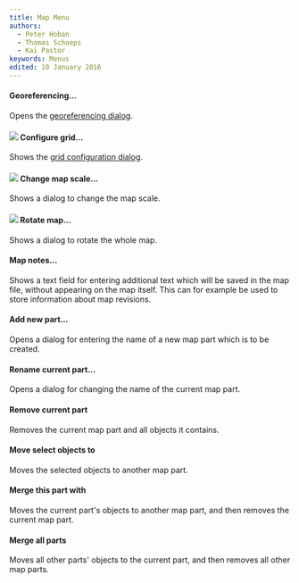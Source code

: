 ```yaml
---
title: Map Menu
authors:
  - Peter Hoban
  - Thomas Schoeps
  - Kai Pastor
keywords: Menus
edited: 10 January 2016
---
```


#### Georeferencing...

Opens the [georeferencing dialog](georeferencing.md).


#### ![ ](../mapper-images/grid.png) Configure grid...

Shows the [grid configuration dialog](grid.md).


#### ![ ](../mapper-images/tool-scale.png) Change map scale...

Shows a dialog to change the map scale.


#### ![ ](../mapper-images/tool-rotate.png) Rotate map...

Shows a dialog to rotate the whole map.


#### Map notes...

Shows a text field for entering additional text which will be saved in the map file, without appearing on the map itself. This can for example be used to store information about map revisions.


#### Add new part...

Opens a dialog for entering the name of a new map part which is to be created.


#### Rename current part...

 Opens a dialog for changing the name of the current map part.


#### Remove current part

Removes the current map part and all objects it contains.


#### Move select objects to

Moves the selected objects to another map part.


#### Merge this part with

Moves the current part's objects to another map part, and then removes the current map part.


#### Merge all parts

Moves all other parts' objects to the current part, and then removes all other map parts.


